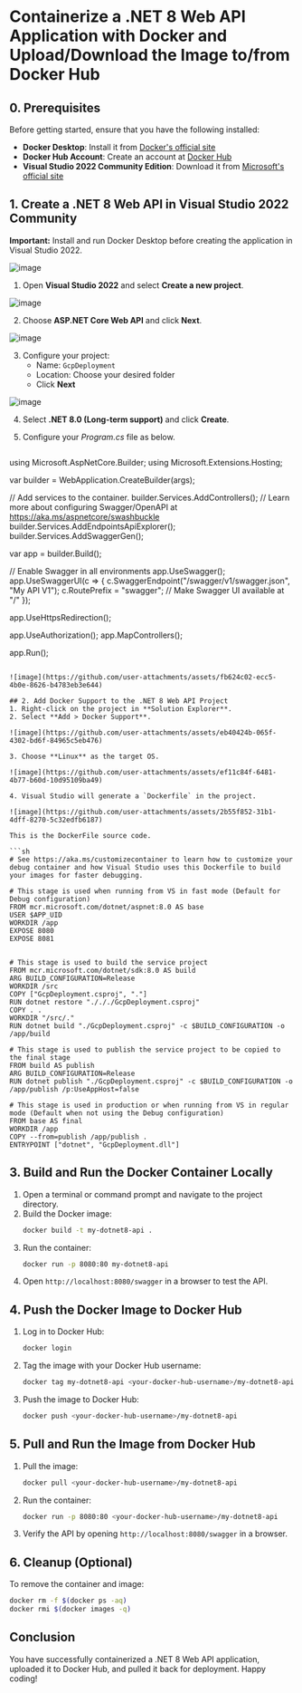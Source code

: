 # Containerize a .NET 8 Web API Application with Docker and Upload/Download the Image to/from Docker Hub

## 0. Prerequisites
Before getting started, ensure that you have the following installed:
- **Docker Desktop**: Install it from [Docker's official site](https://www.docker.com/products/docker-desktop/)
- **Docker Hub Account**: Create an account at [Docker Hub](https://hub.docker.com/)
- **Visual Studio 2022 Community Edition**: Download it from [Microsoft's official site](https://visualstudio.microsoft.com/)

## 1. Create a .NET 8 Web API in Visual Studio 2022 Community
**Important:** Install and run Docker Desktop before creating the application in Visual Studio 2022.

![image](https://github.com/user-attachments/assets/e335b5ff-05c4-4fcc-b91b-ec2049146c2a)

1. Open **Visual Studio 2022** and select **Create a new project**.

![image](https://github.com/user-attachments/assets/6e0cdd02-92a4-4355-b3f2-3603ba07dfb4)

2. Choose **ASP.NET Core Web API** and click **Next**.

![image](https://github.com/user-attachments/assets/110d6241-b30b-4d1a-871c-0af4ee1a5275)

3. Configure your project:
   - Name: `GcpDeployment`
   - Location: Choose your desired folder
   - Click **Next**

![image](https://github.com/user-attachments/assets/3b48e3bc-dcd8-4d86-a178-4e138c37096c)

4. Select **.NET 8.0 (Long-term support)** and click **Create**.
5. Configure your *Program.cs* file as below.

   ```sh
using Microsoft.AspNetCore.Builder;
using Microsoft.Extensions.Hosting;

var builder = WebApplication.CreateBuilder(args);

// Add services to the container.
builder.Services.AddControllers();
// Learn more about configuring Swagger/OpenAPI at https://aka.ms/aspnetcore/swashbuckle
builder.Services.AddEndpointsApiExplorer();
builder.Services.AddSwaggerGen();

var app = builder.Build();

// Enable Swagger in all environments
app.UseSwagger();
app.UseSwaggerUI(c =>
{
    c.SwaggerEndpoint("/swagger/v1/swagger.json", "My API V1");
    c.RoutePrefix = "swagger"; // Make Swagger UI available at "/"
});

app.UseHttpsRedirection();

app.UseAuthorization();
app.MapControllers();

app.Run();
   ```

![image](https://github.com/user-attachments/assets/fb624c02-ecc5-4b0e-8626-b4783eb3e644)

## 2. Add Docker Support to the .NET 8 Web API Project
1. Right-click on the project in **Solution Explorer**.
2. Select **Add > Docker Support**.

![image](https://github.com/user-attachments/assets/eb40424b-065f-4302-bd6f-84965c5eb476)
   
3. Choose **Linux** as the target OS.

![image](https://github.com/user-attachments/assets/ef11c84f-6481-4b77-b60d-10d95109ba49)

4. Visual Studio will generate a `Dockerfile` in the project.

![image](https://github.com/user-attachments/assets/2b55f852-31b1-4dff-8270-5c32edfb6187)

This is the DockerFile source code.

```sh
# See https://aka.ms/customizecontainer to learn how to customize your debug container and how Visual Studio uses this Dockerfile to build your images for faster debugging.

# This stage is used when running from VS in fast mode (Default for Debug configuration)
FROM mcr.microsoft.com/dotnet/aspnet:8.0 AS base
USER $APP_UID
WORKDIR /app
EXPOSE 8080
EXPOSE 8081


# This stage is used to build the service project
FROM mcr.microsoft.com/dotnet/sdk:8.0 AS build
ARG BUILD_CONFIGURATION=Release
WORKDIR /src
COPY ["GcpDeployment.csproj", "."]
RUN dotnet restore "./././GcpDeployment.csproj"
COPY . .
WORKDIR "/src/."
RUN dotnet build "./GcpDeployment.csproj" -c $BUILD_CONFIGURATION -o /app/build

# This stage is used to publish the service project to be copied to the final stage
FROM build AS publish
ARG BUILD_CONFIGURATION=Release
RUN dotnet publish "./GcpDeployment.csproj" -c $BUILD_CONFIGURATION -o /app/publish /p:UseAppHost=false

# This stage is used in production or when running from VS in regular mode (Default when not using the Debug configuration)
FROM base AS final
WORKDIR /app
COPY --from=publish /app/publish .
ENTRYPOINT ["dotnet", "GcpDeployment.dll"]
```

## 3. Build and Run the Docker Container Locally
1. Open a terminal or command prompt and navigate to the project directory.
2. Build the Docker image:
   ```sh
   docker build -t my-dotnet8-api .
   ```
3. Run the container:
   ```sh
   docker run -p 8080:80 my-dotnet8-api
   ```
4. Open `http://localhost:8080/swagger` in a browser to test the API.

## 4. Push the Docker Image to Docker Hub
1. Log in to Docker Hub:
   ```sh
   docker login
   ```
2. Tag the image with your Docker Hub username:
   ```sh
   docker tag my-dotnet8-api <your-docker-hub-username>/my-dotnet8-api
   ```
3. Push the image to Docker Hub:
   ```sh
   docker push <your-docker-hub-username>/my-dotnet8-api
   ```

## 5. Pull and Run the Image from Docker Hub
1. Pull the image:
   ```sh
   docker pull <your-docker-hub-username>/my-dotnet8-api
   ```
2. Run the container:
   ```sh
   docker run -p 8080:80 <your-docker-hub-username>/my-dotnet8-api
   ```
3. Verify the API by opening `http://localhost:8080/swagger` in a browser.

## 6. Cleanup (Optional)
To remove the container and image:
```sh
docker rm -f $(docker ps -aq)
docker rmi $(docker images -q)
```

## Conclusion
You have successfully containerized a .NET 8 Web API application, uploaded it to Docker Hub, and pulled it back for deployment. Happy coding!


